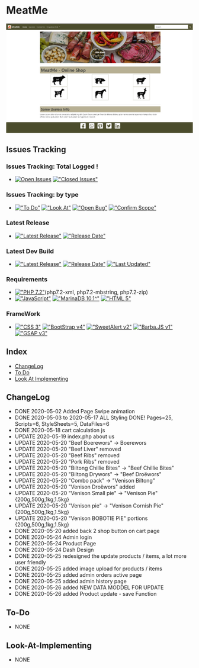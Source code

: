 # MeatMe
<img src="https://github.com/HermanRas/MeatMe/blob/master/img/Logo.jpg" alt="#PetraLogo">

## Issues Tracking
### Issues Tracking: Total Logged !
 - [![Open Issues](https://img.shields.io/github/issues/HermanRas/MeatMe.svg)](https://github.com/HermanRas/MeatMe/issues)
[!["Closed Issues"](https://img.shields.io/github/issues-closed/HermanRas/MeatMe.svg?style=flat-square)](https://github.com/HermanRas/MeatMe/issues)
### Issues Tracking: by type
 - [!["To Do"](https://img.shields.io/github/issues/HermanRas/MeatMe/help%20wanted.svg)](https://github.com/HermanRas/MeatMe/labels/help%20wanted)
[!["Look At"](https://img.shields.io/github/issues/HermanRas/MeatMe/enhancement.svg)](https://github.com/HermanRas/MeatMe/labels/enhancement)
[!["Open Bug"](https://img.shields.io/github/issues/HermanRas/MeatMe/bug.svg)](https://github.com/HermanRas/MeatMe/labels/bug)
[!["Confirm Scope"](https://img.shields.io/github/issues/HermanRas/MeatMe/question.svg)](https://github.com/HermanRas/MeatMe/labels/question)

### Latest Release
 - [!["Latest Release"](https://img.shields.io/github/release/HermanRas/MeatMe.svg)](https://github.com/HermanRas/MeatMe/releases)
[!["Release Date"](https://img.shields.io/github/release-date/HermanRas/MeatMe.svg)](https://github.com/HermanRas/MeatMe/releases)

### Latest Dev Build
 - [!["Latest Release"](https://img.shields.io/github/release-pre/HermanRas/MeatMe.svg)](https://github.com/HermanRas/MeatMe/releases)
[!["Release Date"](https://img.shields.io/github/release-date-pre/HermanRas/MeatMe.svg)](https://github.com/HermanRas/MeatMe/releases)
[!["Last Updated"](https://img.shields.io/github/last-commit/HermanRas/MeatMe.svg)](https://github.com/HermanRas/MeatMe/releases)

### Requirements
 - [!["PHP 7.2"](https://img.shields.io/badge/PHP-7.2%5E-blue.svg)](https://www.php.net/)(php7.2-xml, php7.2-mbstring, php7.2-zip)
 - [!["JavaScript"](https://img.shields.io/badge/JavaScript-1.8%5E-blue.svg)](https://developer.mozilla.org/en-US/docs/Web/JavaScript)
[!["MarinaDB 10.1^"](https://img.shields.io/badge/MarinaDB-10.1%5E-blue.svg)](https://www.microsoft.com/en-us/sql-server/sql-server-downloads)
[!["HTML 5"](https://img.shields.io/badge/HTML-5-blue.svg)](https://html5test.com/results/desktop.html)

### FrameWork 
 - [!["CSS 3"](https://img.shields.io/badge/CSS-3-blue.svg)](http://www.css3.info/)
[!["BootStrap v4"](https://img.shields.io/badge/BootStrap-4-blue.svg)](https://getbootstrap.com/docs/4.0/getting-started/introduction/)
[!["SweetAlert v2"](https://img.shields.io/badge/SweetAlert-2-blue.svg)](https://sweetalert2.github.io/#download)
[!["Barba.JS v1"](https://img.shields.io/badge/Barba-1-blue.svg)](https://barba.js.org/v1/)
[!["GSAP v3"](https://img.shields.io/badge/GSAP-3-blue.svg)](https://greensock.com/gsap/)

## Index
- [ChangeLog](#changelog)
- [To Do](#to-do)
- [Look At Implementing](#look-at-implementing)


## ChangeLog
- DONE 2020-05-02 Added Page Swipe animation
- DONE 2020-05-03 to 2020-05-17 ALL Styling DONE! Pages=25, Scripts=6, StyleSheets=5, DataFiles=6
- DONE 2020-05-18 cart calculation js 
- UPDATE 2020-05-19 index.php about us
- UPDATE 2020-05-20 "Beef Boerewors" -> Boerewors
- UPDATE 2020-05-20 "Beef Liver" removed
- UPDATE 2020-05-20 "Beef Ribs" removed
- UPDATE 2020-05-20 "Pork Ribs" removed
- UPDATE 2020-05-20 "Biltong Chillie Bites" -> "Beef Chillie Bites"
- UPDATE 2020-05-20 "Biltong Drywors" -> "Beef Droëwors"
- UPDATE 2020-05-20 "Combo pack" -> "Venison Biltong"
- UPDATE 2020-05-20 "Venison Droëwors" added
- UPDATE 2020-05-20 "Venison Small pie" -> "Venison Pie" {200g,500g,1kg,1.5kg}
- UPDATE 2020-05-20 "Venison pie" -> "Venison Cornish Pie" {200g,500g,1kg,1.5kg}
- UPDATE 2020-05-20 "Venison BOBOTIE PIE" portions {200g,500g,1kg,1.5kg}
- DONE 2020-05-20 added back 2 shop button on cart page
- DONE 2020-05-24 Admin login
- DONE 2020-05-24 Product Page
- DONE 2020-05-24 Dash Design
- DONE 2020-05-25 redesigned the update products / items, a lot more user friendly
- DONE 2020-05-25 added image upload for products / items
- DONE 2020-05-25 added admin orders active page
- DONE 2020-05-25 added admin history page
- DONE 2020-05-26 added NEW DATA MODDEL FOR UPDATE
- DONE 2020-05-26 added Product update - save Function

## To-Do
- NONE

## Look-At-Implementing
- NONE
